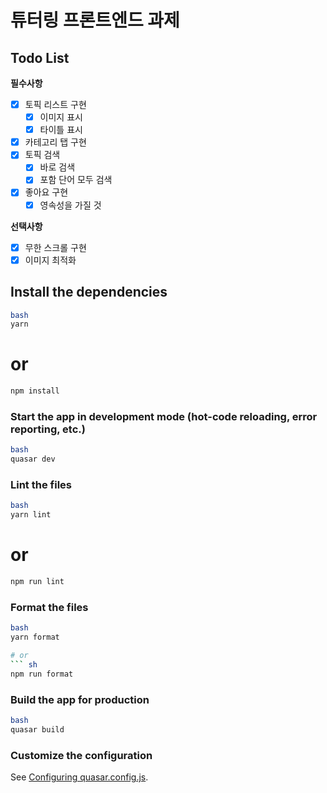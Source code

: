 # 튜터링 프론트엔드 과제

## Todo List

**필수사항**

- [x] 토픽 리스트 구현
  - [x] 이미지 표시
  - [x] 타이틀 표시
- [x] 카테고리 탭 구현
- [x] 토픽 검색
  - [x] 바로 검색
  - [x] 포함 단어 모두 검색
- [x] 좋아요 구현
  - [x] 영속성을 가질 것

**선택사항**

- [x] 무한 스크롤 구현
- [x] 이미지 최적화

## Install the dependencies

```sh
bash
yarn
```

# or

```sh
npm install
```

### Start the app in development mode (hot-code reloading, error reporting, etc.)

```sh
bash
quasar dev
```

### Lint the files

```sh
bash
yarn lint
```

# or

```sh
npm run lint
```

### Format the files

````sh
bash
yarn format

# or
``` sh
npm run format
````

### Build the app for production

```sh
bash
quasar build
```

### Customize the configuration

See [Configuring quasar.config.js](https://v2.quasar.dev/quasar-cli-webpack/quasar-config-js).
